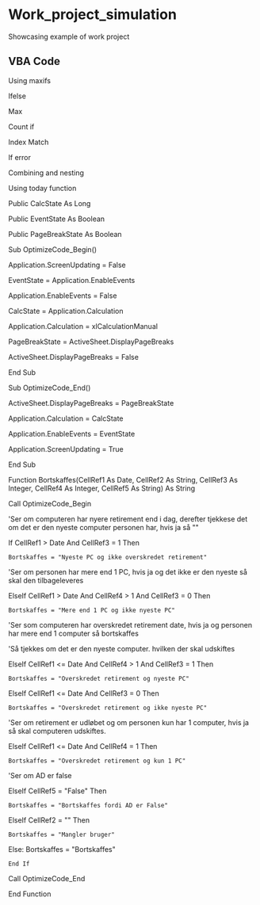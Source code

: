 # Work_project_simulation
Showcasing example of work project


## VBA Code

Using maxifs

Ifelse

Max

Count if

Index Match

If error

Combining and nesting

Using today function

 

 
Public CalcState As Long

Public EventState As Boolean

Public PageBreakState As Boolean

 

Sub OptimizeCode_Begin()

 

Application.ScreenUpdating = False

 

EventState = Application.EnableEvents

Application.EnableEvents = False

 

CalcState = Application.Calculation

Application.Calculation = xlCalculationManual

 

PageBreakState = ActiveSheet.DisplayPageBreaks

ActiveSheet.DisplayPageBreaks = False

 

End Sub

 

Sub OptimizeCode_End()

 

ActiveSheet.DisplayPageBreaks = PageBreakState

Application.Calculation = CalcState

Application.EnableEvents = EventState

Application.ScreenUpdating = True

 

End Sub

 

 

Function Bortskaffes(CellRef1 As Date, CellRef2 As String, CellRef3 As Integer, CellRef4 As Integer, CellRef5 As String) As String

 

Call OptimizeCode_Begin

 

'Ser om computeren har nyere retirement end i dag, derefter tjekkese det om det er den nyeste computer personen har, hvis ja så ""

 

If CellRef1 > Date And CellRef3 = 1 Then

    Bortskaffes = "Nyeste PC og ikke overskredet retirement"

 

'Ser om personen har mere end 1 PC, hvis ja og det ikke er den nyeste så skal den tilbageleveres

 

ElseIf CellRef1 > Date And CellRef4 > 1 And CellRef3 = 0 Then

    Bortskaffes = "Mere end 1 PC og ikke nyeste PC"

   

'Ser som computeren har overskredet retirement date, hvis ja og personen har mere end 1 computer så bortskaffes

'Så tjekkes om det er den nyeste computer. hvilken der skal udskiftes

 

ElseIf CellRef1 <= Date And CellRef4 > 1 And CellRef3 = 1 Then

    Bortskaffes = "Overskredet retirement og nyeste PC"

   

ElseIf CellRef1 <= Date And CellRef3 = 0 Then

    Bortskaffes = "Overskredet retirement og ikke nyeste PC"

 

'Ser om retirement er udløbet og om personen kun har 1 computer, hvis ja så skal computeren udskiftes.

 

ElseIf CellRef1 <= Date And CellRef4 = 1 Then

    Bortskaffes = "Overskredet retirement og kun 1 PC"

 

'Ser om AD er false

 

ElseIf CellRef5 = "False" Then

    Bortskaffes = "Bortskaffes fordi AD er False"

   

ElseIf CellRef2 = "" Then

    Bortskaffes = "Mangler bruger"

 

Else: Bortskaffes = "Bortskaffes"

 

    End If

   

Call OptimizeCode_End

 

End Function

